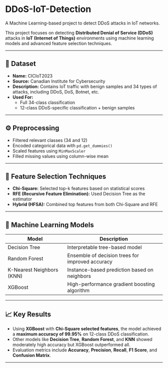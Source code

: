 # DDoS-IoT-Detection
A Machine Learning-based project to detect DDoS attacks in IoT networks.

This project focuses on detecting **Distributed Denial of Service (DDoS)** attacks in **IoT (Internet of Things)** environments using machine learning models and advanced feature selection techniques.

---

## 📂 Dataset

- **Name:** CICIoT2023  
- **Source:** Canadian Institute for Cybersecurity  
- **Description:** Contains IoT traffic with benign samples and 34 types of attacks, including DDoS, DoS, Botnet, etc.  
- **Used For:**  
  - Full 34-class classification  
  - 12-class DDoS-specific classification + benign samples  

---

## ⚙️ Preprocessing

- Filtered relevant classes (34 and 12)  
- Encoded categorical data with `pd.get_dummies()`  
- Scaled features using `MinMaxScaler`  
- Filled missing values using column-wise mean

---

## 🧠 Feature Selection Techniques

- **Chi-Square:** Selected top-k features based on statistical scores  
- **RFE (Recursive Feature Elimination):** Used Decision Tree as the estimator  
- **Hybrid (HFSA):** Combined top features from both Chi-Square and RFE

---

## 🤖 Machine Learning Models

| Model            | Description                                           |
|------------------|-------------------------------------------------------|
| Decision Tree    | Interpretable tree-based model                        |
| Random Forest    | Ensemble of decision trees for improved accuracy      |
| K-Nearest Neighbors (KNN) | Instance-based prediction based on neighbors      |
| XGBoost          | High-performance gradient boosting algorithm          |

---

## 📈 Key Results

- Using **XGBoost** with **Chi-Square selected features**, the model achieved a **maximum accuracy of 99.95%** on 12-class DDoS classification.
- Other models like **Decision Tree**, **Random Forest**, and **KNN** showed moderately high accuracy but XGBoost outperformed all.
- Evaluation metrics include **Accuracy**, **Precision**, **Recall**, **F1 Score**, and **Confusion Matrix**.

---


